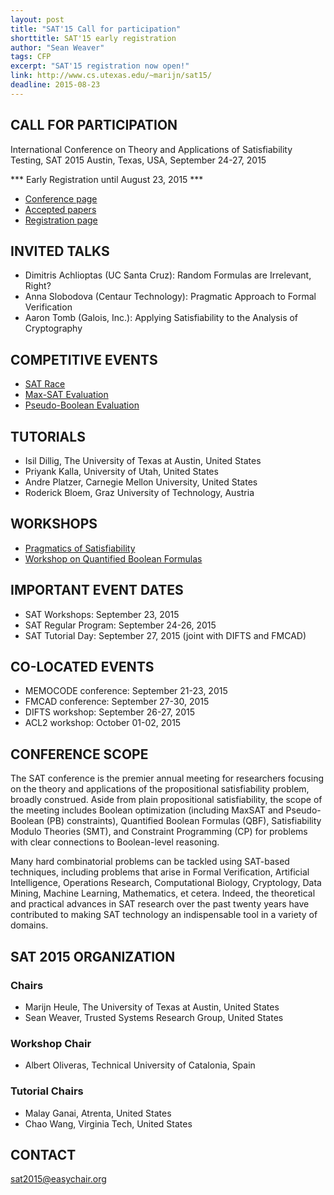 ```yaml
---
layout: post
title: "SAT'15 Call for participation"
shorttitle: SAT'15 early registration
author: "Sean Weaver"
tags: CFP
excerpt: "SAT'15 registration now open!"
link: http://www.cs.utexas.edu/~marijn/sat15/
deadline: 2015-08-23
---
```

## CALL FOR PARTICIPATION

International Conference on Theory and Applications of Satisfiability Testing, SAT 2015
Austin, Texas, USA, September 24-27, 2015

*** Early Registration until August 23, 2015 ***

+ [Conference page](http://www.cs.utexas.edu/~marijn/sat15/index.html)
+ [Accepted papers](http://www.cs.utexas.edu/~marijn/sat15/index.html#papers)
+ [Registration page](http://www.regonline.com/sat15)

## INVITED TALKS

+ Dimitris Achlioptas (UC Santa Cruz): Random Formulas are Irrelevant, Right?
+ Anna Slobodova (Centaur Technology): Pragmatic Approach to Formal Verification
+ Aaron Tomb (Galois, Inc.): Applying Satisfiability to the Analysis of Cryptography

## COMPETITIVE EVENTS

+ [SAT Race](http://baldur.iti.kit.edu/sat-race-2015/)
+ [Max-SAT Evaluation](http://maxsat.ia.udl.cat/)
+ [Pseudo-Boolean Evaluation](http://pbeva.computational-logic.org/)

## TUTORIALS

+ Isil Dillig, The University of Texas at Austin, United States
+ Priyank Kalla, University of Utah, United States
+ Andre Platzer, Carnegie Mellon University, United States
+ Roderick Bloem, Graz University of Technology, Austria

## WORKSHOPS

+ [Pragmatics of Satisfiability](http://www.pragmaticsofsat.org/2015/)
+ [Workshop on Quantified Boolean Formulas](http://fmv.jku.at/qbf15/)

## IMPORTANT EVENT DATES

+ SAT Workshops:       September    23, 2015
+ SAT Regular Program: September 24-26, 2015
+ SAT Tutorial Day:    September    27, 2015 (joint with DIFTS and FMCAD)

## CO-LOCATED EVENTS

+ MEMOCODE conference: September 21-23, 2015
+ FMCAD conference:    September 27-30, 2015
+ DIFTS workshop:      September 26-27, 2015
+ ACL2 workshop:       October   01-02, 2015

## CONFERENCE SCOPE

The SAT conference is the premier annual meeting for researchers focusing on
the theory and applications of the propositional satisfiability problem,
broadly construed. Aside from plain propositional satisfiability, the scope
of the meeting includes Boolean optimization (including MaxSAT and
Pseudo-Boolean (PB) constraints), Quantified Boolean Formulas (QBF),
Satisfiability Modulo Theories (SMT), and Constraint Programming (CP) for
problems with clear connections to Boolean-level reasoning.

Many hard combinatorial problems can be tackled using SAT-based techniques,
including problems that arise in Formal Verification, Artificial Intelligence,
Operations Research, Computational Biology, Cryptology, Data Mining, Machine
Learning, Mathematics, et cetera. Indeed, the theoretical and practical
advances in SAT research over the past twenty years have contributed to
making SAT technology an indispensable tool in a variety of domains.

## SAT 2015 ORGANIZATION

### Chairs

+ Marijn Heule, The University of Texas at Austin, United States
+ Sean Weaver, Trusted Systems Research Group, United States

### Workshop Chair

+ Albert Oliveras, Technical University of Catalonia, Spain

### Tutorial Chairs

+ Malay Ganai, Atrenta, United States
+ Chao Wang, Virginia Tech, United States

## CONTACT

sat2015@easychair.org

